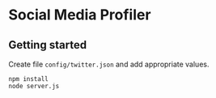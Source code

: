 # Social Media Profiler

## Getting started
Create file `config/twitter.json` and add appropriate values.

```
npm install
node server.js
```
